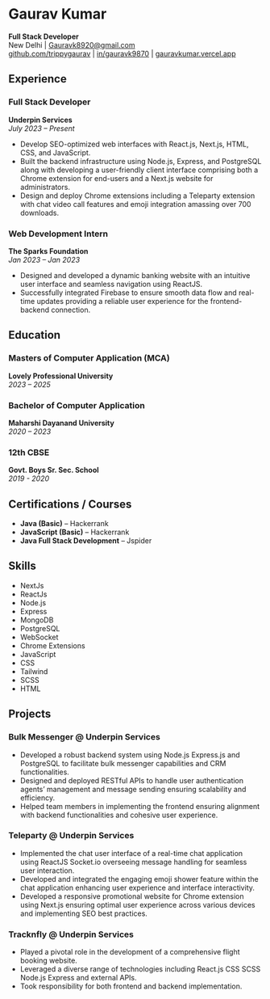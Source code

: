 # Gaurav Kumar

**Full Stack Developer**  
New Delhi | [Gauravk8920@gmail.com](mailto:Gauravk8920@gmail.com)  
[github.com/trippygaurav](https://github.com/trippygaurav) | [in/gauravk9870](https://linkedin.com/in/gauravk9870) | [gauravkumar.vercel.app](https://gauravkumar.vercel.app)

## Experience

### Full Stack Developer
**Underpin Services**  
*July 2023 – Present*

- Develop SEO-optimized web interfaces with React.js, Next.js, HTML, CSS, and JavaScript.
- Built the backend infrastructure using Node.js, Express, and PostgreSQL along with developing a user-friendly client interface comprising both a Chrome extension for end-users and a Next.js website for administrators.
- Design and deploy Chrome extensions including a Teleparty extension with chat video call features and emoji integration amassing over 700 downloads.

### Web Development Intern
**The Sparks Foundation**  
*Jan 2023 – Jan 2023*

- Designed and developed a dynamic banking website with an intuitive user interface and seamless navigation using ReactJS.
- Successfully integrated Firebase to ensure smooth data flow and real-time updates providing a reliable user experience for the frontend-backend connection.

## Education

### Masters of Computer Application (MCA)
**Lovely Professional University**  
*2023 – 2025*

### Bachelor of Computer Application
**Maharshi Dayanand University**  
*2020 – 2023*

### 12th CBSE
**Govt. Boys Sr. Sec. School**  
*2019 - 2020*

## Certifications / Courses

- **Java (Basic)** – Hackerrank
- **JavaScript (Basic)** – Hackerrank
- **Java Full Stack Development** – Jspider

## Skills

- NextJs
- ReactJs
- Node.js
- Express
- MongoDB
- PostgreSQL
- WebSocket
- Chrome Extensions
- JavaScript
- CSS
- Tailwind
- SCSS
- HTML

## Projects

### Bulk Messenger @ Underpin Services

- Developed a robust backend system using Node.js Express.js and PostgreSQL to facilitate bulk messenger capabilities and CRM functionalities.
- Designed and deployed RESTful APIs to handle user authentication agents’ management and message sending ensuring scalability and efficiency.
- Helped team members in implementing the frontend ensuring alignment with backend functionalities and cohesive user experience.

### Teleparty @ Underpin Services

- Implemented the chat user interface of a real-time chat application using ReactJS Socket.io overseeing message handling for seamless user interaction.
- Developed and integrated the engaging emoji shower feature within the chat application enhancing user experience and interface interactivity.
- Developed a responsive promotional website for Chrome extension using Next.js ensuring optimal user experience across various devices and implementing SEO best practices.

### Tracknfly @ Underpin Services

- Played a pivotal role in the development of a comprehensive flight booking website.
- Leveraged a diverse range of technologies including React.js CSS SCSS Node.js Express and external APIs.
- Took responsibility for both frontend and backend implementation.
